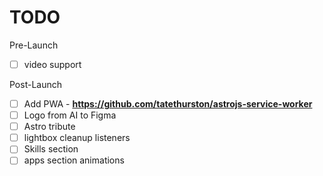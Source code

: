 # TODO

Pre-Launch

- [ ] video support

Post-Launch

- [ ] Add PWA - **https://github.com/tatethurston/astrojs-service-worker**
- [ ] Logo from AI to Figma
- [ ] Astro tribute
- [ ] lightbox cleanup listeners
- [ ] Skills section
- [ ] apps section animations
